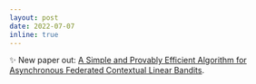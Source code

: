 ```yaml
---
layout: post
date: 2022-07-07
inline: true
---
```


:sparkles: New paper out: <a href="https://arxiv.org/abs/2207.03106">A Simple and Provably Efficient Algorithm for Asynchronous Federated Contextual Linear Bandits</a>.
